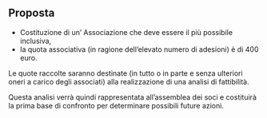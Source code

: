 ## Proposta

* Costituzione di un’ Associazione che deve essere il più possibile inclusiva,
* la quota associativa (in ragione dell’elevato numero di adesioni) è di 400 euro.

Le quote raccolte saranno destinate (in tutto o in parte e senza ulteriori oneri a
carico degli associati) alla realizzazione di una analisi di fattibilità. 

Questa analisi verrà quindi rappresentata all’assemblea dei soci e costituirà la prima base di
confronto per determinare possibili future azioni.